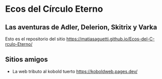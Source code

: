 # Ecos del Círculo Eterno  
## Las aventuras de Adler, Delerion, Skitrix y Varka  
Esto es el repositorio del sitio https://matiasaguetti.github.io/Ecos-del-C-rculo-Eterno/

## Sitios amigos
- La web tributo al kobold tuerto https://koboldweb.pages.dev/